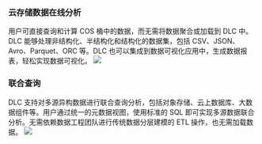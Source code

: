 ### 云存储数据在线分析
用户可直接查询和计算 COS 桶中的数据，而无需将数据聚合或加载到 DLC 中。DLC 能够处理非结构化、半结构化和结构化的数据集，包括 CSV、JSON、Avro、Parquet、ORC 等。DLC 也可以集成到数据可视化应用中，生成数据报表，轻松实现数据可视化。
![](https://main.qcloudimg.com/raw/1df2ebb38ccb4738086b9a63033124ee.png)

### 联合查询
DLC 支持对多源异构数据进行联合查询分析，包括对象存储、云上数据库、大数据组件等。用户通过统一的元数据视图，使用标准的 SQL 即可实现多源数据联合分析。无需依赖数据工程团队进行传统数据分层建模的 ETL 操作，也无需加载数据。
![](https://main.qcloudimg.com/raw/6c9eb62e22f197a3180a5e9a3301d09b.png)
